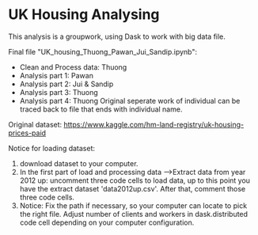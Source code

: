 # UK Housing Analysing

This analysis is a groupwork, using Dask to work with big data file.

Final file "UK_housing_Thuong_Pawan_Jui_Sandip.ipynb":

- Clean and Process data: Thuong
- Analysis part 1: Pawan
- Analysis part 2: Jui & Sandip
- Analysis part 3: Thuong
- Analysis part 4: Thuong
Original seperate work of individual can be traced back to file that ends with individual name.

Original dataset: https://www.kaggle.com/hm-land-registry/uk-housing-prices-paid

Notice for loading dataset:
1. download dataset to your computer.
2. In the first part of load and processing data -->Extract data from year 2012 up: uncomment three code cells to load data, up to this point you have the extract dataset 'data2012up.csv'. After that, comment those three code cells.
3. Notice: Fix the path if necessary, so your computer can locate to pick the right file. Adjust number of clients and workers in dask.distributed code cell depending on your computer configuration.
